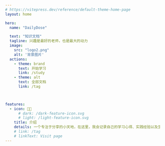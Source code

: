 ```yaml
---
# https://vitepress.dev/reference/default-theme-home-page
layout: home

hero:
  name: "DailyDose"

  text: "知识文档"
  tagline: 兴趣是最好的老师，也是最大的动力
  image:
    src: "logo2.png"
    alt: '背景图片'
  actions:
    - theme: brand
      text: 开始学习
      link: /study
    - theme: alt
      text: 全部文档  
      link: /tag
    


features:
  - icon: 🏳‍🌈 
      # dark: /dark-feature-icon.svg
      # light: /light-feature-icon.svg
    title: 介绍 
    details: 一个专注于分享的小天地，在这里，我会记录自己的学习心得、实践经验以及生活中的点滴感悟。
    # link: /tag
    # linkText: Visit page
---
```




<MouseEvent/>